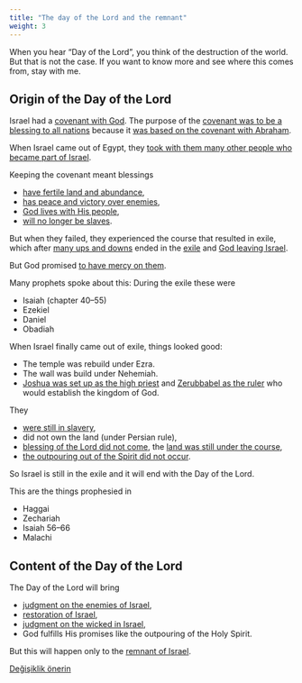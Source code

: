 ```yaml
---
title: "The day of the Lord and the remnant"
weight: 3
---
```



When you hear “Day of the Lord”, you think of the destruction of the world. But that is not the case. If you want to know more and see where this comes from, stay with me.


## Origin of the Day of the Lord

<a name="674e"></a>
Israel had a [covenant with God](../../../background/israel/expl/gods-covenant). The purpose of the [covenant was to be a blessing to all nations](https://www.bibleserver.com/NIV/Genesis12%3A2-3) because it [was based on the covenant with Abraham](https://www.bibleserver.com/NIV/Exodus3%3A6).

When Israel came out of Egypt, they [took with them many other people who became part of Israel](https://www.bibleserver.com/NIV/Exodus12%3A38).

Keeping the covenant meant blessings

- [have fertile land and abundance](https://www.bibleserver.com/NIV/Leviticus26%3A3-5),
- [has peace and victory over enemies](https://www.bibleserver.com/NIV/Leviticus26%3A6-8),
- [God lives with His people](https://www.bibleserver.com/NIV/Leviticus26%3A11-12),
- [will no longer be slaves](https://www.bibleserver.com/NIV/Leviticus26%3A13).


But when they failed, they experienced the course that resulted in exile, which after [many ups and downs](https://www.bibleserver.com/NIV/Judges2%3A6-22) ended in the [exile](https://www.bibleserver.com/NIV/2%20Chronicles36%3A15-23) and [God leaving Israel](https://www.bibleserver.com/NIV/Ezekiel11%3A22-24).

But God promised [to have mercy on them](https://www.bibleserver.com/NIV/Leviticus26%3A40-46).

Many prophets spoke about this: During the exile these were

- Isaiah (chapter 40–55)
- Ezekiel
- Daniel
- Obadiah


When Israel finally came out of exile, things looked good:

- The temple was rebuild under Ezra.
- The wall was build under Nehemiah.
- [Joshua was set up as the high priest](https://www.bibleserver.com/NIV/Zechariah3) and [Zerubbabel as the ruler](https://www.bibleserver.com/NIV/Zechariah4) who would establish the kingdom of God.


They

- [were still in slavery](https://www.bibleserver.com/NIV/Ezra9),
- did not own the land (under Persian rule),
- [blessing of the Lord did not come](https://www.bibleserver.com/NIV/Haggai1%3A7-12), the [land was still under the course](https://www.bibleserver.com/NIV/Malachi3%3A10-11),
- [the outpouring out of the Spirit did not occur](https://www.bibleserver.com/NIV/Ezekiel36%3A25-27).


So Israel is still in the exile and it will end with the Day of the Lord.

This are the things prophesied in

- Haggai
- Zechariah
- Isaiah 56–66
- Malachi



## Content of the Day of the Lord

<a name="1d83"></a>
The Day of the Lord will bring

- [judgment on the enemies of Israel](https://www.bibleserver.com/NIV/Joel2%3A1-11),
- [restoration of Israel](https://www.bibleserver.com/NIV/Joel2%3A12-27),
- [judgment on the wicked in Israel](https://www.bibleserver.com/NIV/Zephaniah1%3A4-9),
- God fulfills His promises like the outpouring of the Holy Spirit.


But this will happen only to the [remnant of Israel](../../../background/israel/expl/the-remnant-of-israel).






[Değişiklik önerin](https://github.com/revelation-today/revelation-today/blob/main/exampleSite/content/docs/background/israel/expl/the-day-of-the-lord.md)
